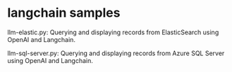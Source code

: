 # langchain samples
llm-elastic.py: Querying and displaying records from ElasticSearch using OpenAI and Langchain.

llm-sql-server.py: Querying and displaying records from Azure SQL Server using OpenAI and Langchain.
